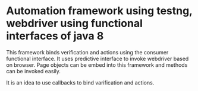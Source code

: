 # Automation framework using testng, webdriver using functional interfaces of java 8

This framework binds verification and actions using the consumer functional interface. It uses predictive interface to invoke webdriver
based on browser.
Page objects can be embed into this framework and methods can be invoked easily.

It is an idea to use callbacks to bind varification and actions.
